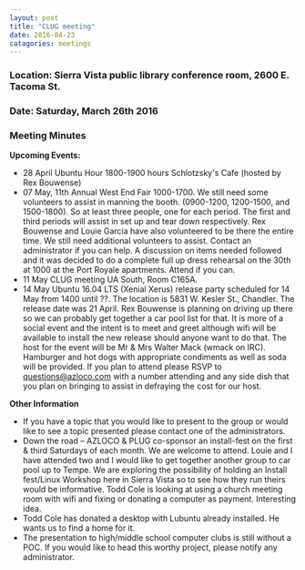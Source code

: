 ```yaml
---
layout: post
title: "CLUG meeting"
date: 2016-04-23
catagories: meetings
---
```

### Location: Sierra Vista public library conference room, 2600 E. Tacoma St.

### Date: Saturday, March 26th 2016

### Meeting Minutes

**Upcoming Events:**

 * 28 April Ubuntu Hour 1800-1900 hours Schlotzsky's Cafe (hosted by Rex Bouwense)
 * 07 May, 11th Annual West End Fair 1000-1700.   We still need some volunteers to assist in manning the booth. (0900-1200, 1200-1500, and 1500-1800).  So at least three people, one for each period.  The first and third periods will assist in set up and tear down respectively.  Rex Bouwense and Louie Garcia have also volunteered to be there the entire time.  We still need additional volunteers to assist.  Contact an administrator if you can help.   A discussion on items needed followed and it was decided to do a complete full up dress rehearsal on the 30th at 1000 at the Port Royale apartments.  Attend if you can.
 * 11 May CLUG meeting UA South, Room C165A.
 * 14 May Ubuntu 16.04 LTS (Xenial Xerus) release party scheduled for 14 May from 1400 until ??.  The location is 5831 W. Kesler St., Chandler.  The release date was 21 April.  Rex Bouwense is planning on driving up there so we can probably get together a car pool list for that.  It is more of a social event and the intent is to meet and greet although wifi will be available to install the new release should anyone want to do that. The host for the event will be Mr & Mrs Walter Mack (wmack on IRC).  Hamburger and hot dogs with appropriate condiments as well as soda will be provided.  If you plan to attend please RSVP to questions@azloco.com with a number attending and any side dish that you plan on bringing to assist in defraying the cost for our host.
 
 **Other Information**
 
 * If you have a topic that you would like to present to the group or would like to see a topic presented please contact one of the administrators.
 * Down the road – AZLOCO & PLUG co-sponsor an install-fest on the first & third Saturdays of each month.  We are welcome to attend.  Louie and I have attended two and I would like to get together another group to car pool up to Tempe.  We are exploring the possibility of holding an Install fest/Linux Workshop here in Sierra Vista so to see how they run theirs would be informative.  Todd Cole is looking at using a church meeting room with wifi and fixing or donating a computer as payment. Interesting idea.
 * Todd Cole has donated a desktop with Lubuntu already installed.  He wants us to find a home for it.
 * The presentation to high/middle school computer clubs is still without a POC.  If you would like to head this worthy  project, please notify any administrator.
